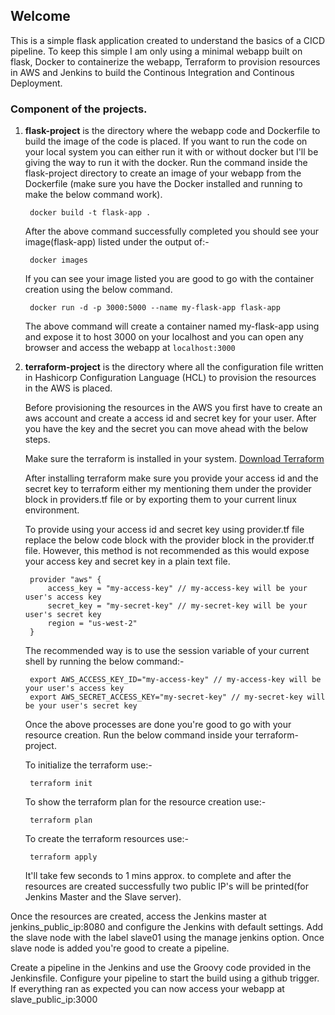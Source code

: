 
## Welcome

This is a simple flask application created to understand the basics of a CICD pipeline.
To keep this simple I am only using a minimal webapp built on flask, Docker to containerize the webapp, Terraform to provision resources in AWS and Jenkins to build the Continous Integration and Continous Deployment.


### Component of the projects.

1. **flask-project** is the directory where the webapp code and Dockerfile to build the image of the code is placed. If you want to run the code on your local system you can either run it with or without docker but I'll be giving the way to run it with the docker.
Run the command inside the flask-project directory to create an image of your webapp from the Dockerfile (make sure you have the Docker installed and running to make the below command work).
    
        docker build -t flask-app .

    After the above command successfully completed you should see your image(flask-app) listed under the output of:-

        docker images

    If you can see your image listed you are good to go with the container creation using the below command.

        docker run -d -p 3000:5000 --name my-flask-app flask-app
    
    The above command will create a container named my-flask-app using and expose it to host 3000 on your localhost and you can open any browser and access the webapp at `localhost:3000`


2. **terraform-project** is the directory where all the configuration file written in Hashicorp Configuration Language (HCL) to provision the resources in the AWS is placed.

    Before provisioning the resources in the AWS you first have to create an aws account and create a access id and secret key for your user. After you have the key and the secret you can move ahead with the below steps.

    Make sure the terraform is installed in your system. [Download Terraform](https://developer.hashicorp.com/terraform/downloads)

    After installing terraform make sure you provide your access id and the secret key to terraform either my mentioning them under the provider block in providers.tf file or by exporting them to your current linux environment.

    To provide using your access id and secret key using provider.tf file replace the below code block with the provider block in the provider.tf file. However, this method is not recommended as this would expose your access key and secret key in a plain text file.

        provider "aws" {
            access_key = "my-access-key" // my-access-key will be your user's access key
            secret_key = "my-secret-key" // my-secret-key will be your user's secret key
            region = "us-west-2"
        }

    The recommended way is to use the session variable of your current shell by running the below command:-

        export AWS_ACCESS_KEY_ID="my-access-key" // my-access-key will be your user's access key
        export AWS_SECRET_ACCESS_KEY="my-secret-key" // my-secret-key will be your user's secret key
    
    Once the above processes are done you're good to go with your resource creation. Run the below command inside your terraform-project.

    To initialize the terraform use:-

        terraform init
    
    To show the terraform plan for the resource creation use:-
        
        terraform plan

    To create the terraform resources use:-

        terraform apply
    
    It'll take few seconds to 1 mins approx. to complete and after the resources are created successfully two public IP's will be printed(for Jenkins Master and the Slave server).


Once the resources are created, access the Jenkins master at jenkins_public_ip:8080 and configure the Jenkins with default settings. Add the slave node with the label slave01 using the manage jenkins option. Once slave node is added you're good to create a pipeline.

Create a pipeline in the Jenkins and use the Groovy code provided in the Jenkinsfile. Configure your pipeline to start the build using a github trigger. If everything ran as expected you can now access your webapp at slave_public_ip:3000